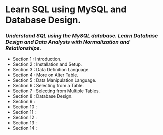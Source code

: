 # **Learn SQL using MySQL and Database Design.**
### *Understand SQL using the MySQL database. Learn Database Design and Data Analysis with Normalization and Relationships.*

+ Section 1 : Introduction.
+ Section 2 : Installation and Setup.
+ Section 3 : Data Definition Language.
+ Section 4 : More on Alter Table.
+ Section 5 : Data Manipulation Language.
+ Section 6 : Selecting from a Table.
+ Section 7 : Selecting from Multiple Tables.
+ Section 8 : Database Design.
+ Section 9 : 
+ Section 10 : 
+ Section 11 : 
+ Section 12 : 
+ Section 13 : 
+ Section 14 : 
